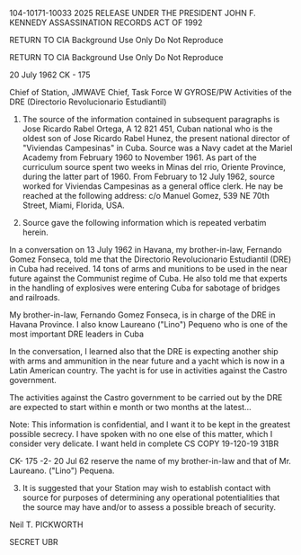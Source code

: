 104-10171-10033 2025 RELEASE UNDER THE PRESIDENT JOHN F. KENNEDY ASSASSINATION RECORDS ACT OF 1992

RETURN TO CIA
Background Use Only
Do Not Reproduce

RETURN TO CIA
Background Use Only
Do Not Reproduce

20 July 1962
CK - 175

Chief of Station, JMWAVE
Chief, Task Force W
GYROSE/PW
Activities of the DRE (Directorio Revolucionario Estudiantil)

1. The source of the information contained in subsequent
paragraphs is Jose Ricardo Rabel Ortega, A 12 821 451, Cuban national
who is the oldest son of Jose Ricardo Rabel Hunez, the present
national director of "Viviendas Campesinas" in Cuba. Source was a
Navy cadet at the Mariel Academy from February 1960 to November 1961.
As part of the curriculum source spent two weeks in Minas del rrio,
Oriente Province, during the latter part of 1960. From February to
12 July 1962, source worked for Viviendas Campesinas as a general
office clerk. He nay be reached at the following address: c/o Manuel
Gomez, 539 NE 70th Street, Miami, Florida, USA.

2. Source gave the following information which is repeated
verbatim herein.

In a conversation on 13 July 1962 in Havana, my brother-in-law,
Fernando Gomez Fonseca, told me that the Directorio Revolucionario
Estudiantil (DRE) in Cuba had received. 14 tons of arms and munitions
to be used in the near future against the Communist regime of Cuba.
He also told me that experts in the handling of explosives were
entering Cuba for sabotage of bridges and railroads.

My brother-in-law, Fernando Gomez Fonseca, is in charge of the
DRE in Havana Province. I also know Laureano ("Lino") Pequeno who
is one of the most important DRE leaders in Cuba

In the conversation, I learned also that the DRE is expecting
another ship with arms and ammunition in the near future and a yacht
which is now in a Latin American country. The yacht is for use in
activities against the Castro government.

The activities against the Castro government to be carried out by
the DRE are expected to start within e month or two months at the latest...

Note: This information is confidential, and I want it to be kept in
the greatest possible secrecy. I have spoken with no one else of this
matter, which I consider very delicate. I want held in complete
CS COPY
19-120-19
31BR

CK- 175
-2-
20 Jul 62
reserve the name of my brother-in-law and that of Mr. Laureano.
("Lino") Pequena.

3. It is suggested that your Station may wish to establish
contact with source for purposes of determining any operational
potentialities that the source may have and/or to assess a possible
breach of security.

Neil T. PICKWORTH

SECRET
UBR
